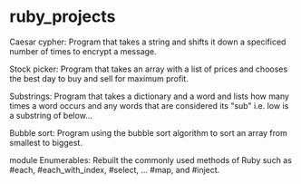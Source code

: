 # ruby_projects

Caesar cypher: Program that takes a string and shifts it down a specificed number of times to encrypt a message.

Stock picker: Program that takes an array with a list of prices and chooses the best day to buy and sell for maximum profit.

Substrings: Program that takes a dictionary and a word and lists how many times a word occurs and any words that are considered its "sub" i.e. low is a substring of below...

Bubble sort: Program using the bubble sort algorithm to sort an array from smallest to biggest.

module Enumerables: Rebuilt the commonly used methods of Ruby such as #each, #each_with_index, #select, ... #map, and #inject.

